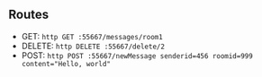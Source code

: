 ## Routes
- GET: `http GET :55667/messages/room1`
- DELETE: `http DELETE :55667/delete/2`
- POST: `http POST :55667/newMessage senderid=456 roomid=999 content="Hello, world"`
